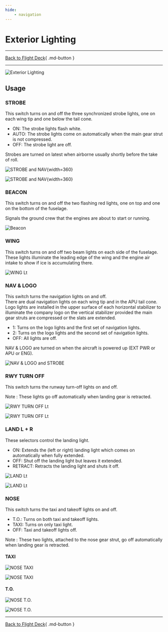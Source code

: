```yaml
---
hide:
    - navigation
---
```


# Exterior Lighting

---

[Back to Flight Deck](../index.md){ .md-button }

---

![Exterior Lighting](../../../assets/a32nx-briefing/overhead-panel/Exterior-Lighting-Panel.png "Exterior Lighting")

## Usage

### STROBE

This switch turns on and off the three synchronized strobe lights, one on each wing tip and one below the tail cone.

- ON: The strobe lights flash white.
- AUTO: The strobe lights come on automatically when the main gear strut is not compressed.
- OFF: The strobe light are off.

Strobes are turned on latest when airborne usually shortly before the take of roll.

![STROBE and NAV](../../../assets/a32nx-briefing/overhead-panel/lights/strobe-right.png "STROBE and NAV"){width=360}

![STROBE and NAV](../../../assets/a32nx-briefing/overhead-panel/lights/strobe-left.png "STROBE and NAV"){width=360}

### BEACON

This switch turns on and off the two flashing red lights, one on top and one on the bottom of the fuselage.

Signals the ground crew that the engines are about to start or running.

![Beacon](../../../assets/a32nx-briefing/overhead-panel/lights/beacon.png "Beacon")

### WING

This switch turns on and off two beam lights on each side of the fuselage. These lights illuminate the leading edge of the wing and the engine air intake to show if ice is accumulating there.

![WING Lt](../../../assets/a32nx-briefing/overhead-panel/lights/wing.png "WING Lt")

### NAV & LOGO

This switch turns the navigation lights on and off.<br/>
There are dual navigation lights on each wing tip and in the APU tail cone.<br/>
Logo lights are installed in the upper surface of each horizontal stabilizer to illuminate the company logo on the vertical stabilizer provided the main gear struts are compressed or the slats are extended.

- 1: Turns on the logo lights and the first set of navigation lights.
- 2: Turns on the logo lights and the second set of navigation lights.
- OFF: All lights are off.

NAV & LOGO are turned on when the aircraft is powered up (EXT PWR or APU or ENG).

![NAV & LOGO and STROBE](../../../assets/a32nx-briefing/overhead-panel/lights/tail-lights.png "NAV & LOGO and STROBE")

### RWY TURN OFF

This switch turns the runway turn-off lights on and off.

Note : These lights go off automatically when landing gear is retracted.

![RWY TURN OFF Lt](../../../assets/a32nx-briefing/overhead-panel/lights/rwy-turn-off-lights.png "RWY TURN OFF Lt")

![RWY TURN OFF Lt](../../../assets/a32nx-briefing/overhead-panel/lights/rwy-turn-off-above.png "RWY TURN OFF Lt")


### LAND L + R

These selectors control the landing light.

- ON: Extends the (left or right) landing light which comes on automatically when fully extended.
- OFF: Shut off the landing light but leaves it extended.
- RETRACT: Retracts the landing light and shuts it off.

![LAND Lt](../../../assets/a32nx-briefing/overhead-panel/lights/land-lights.png "LAND Lt")

![LAND Lt](../../../assets/a32nx-briefing/overhead-panel/lights/land-lights-above.png "LAND Lt")

### NOSE

This switch turns the taxi and takeoff lights on and off.

- T.O.: Turns on both taxi and takeoff lights.
- TAXI: Turns on only taxi light.
- OFF: Taxi and takeoff lights off.

Note : These two lights, attached to the nose gear strut, go off automatically when landing gear is retracted.


#### TAXI

![NOSE TAXI](../../../assets/a32nx-briefing/overhead-panel/lights/taxi-light.png "NOSE TAXI")

![NOSE TAXI](../../../assets/a32nx-briefing/overhead-panel/lights/taxi-light-above.png "NOSE TAXI")

#### T.O.

![NOSE T.O.](../../../assets/a32nx-briefing/overhead-panel/lights/to-lights.png "NOSE T.O.")

![NOSE T.O.](../../../assets/a32nx-briefing/overhead-panel/lights/to-lights-above.png "NOSE T.O.")


---

[Back to Flight Deck](../index.md){ .md-button }

